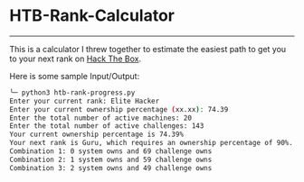 # HTB-Rank-Calculator
--- 

This is a calculator I threw together to estimate the easiest path to get you to your next rank on [Hack The Box](https://www.hackthebox.com/).

Here is some sample Input/Output:

```sh
╰─ python3 htb-rank-progress.py
Enter your current rank: Elite Hacker
Enter your current ownership percentage (xx.xx): 74.39
Enter the total number of active machines: 20
Enter the total number of active challenges: 143
Your current ownership percentage is 74.39%
Your next rank is Guru, which requires an ownership percentage of 90%.
Combination 1: 0 system owns and 69 challenge owns
Combination 2: 1 system owns and 59 challenge owns
Combination 3: 2 system owns and 49 challenge owns
```
